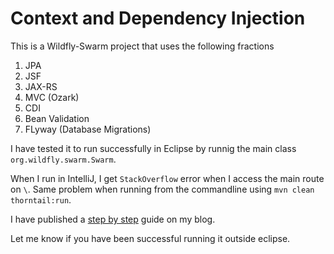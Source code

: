 # Context and Dependency Injection
This is a Wildfly-Swarm project that uses the following fractions
1. JPA
2. JSF
3. JAX-RS
4. MVC (Ozark)
5. CDI
6. Bean Validation
7. FLyway (Database Migrations)

I have tested it to run successfully in Eclipse by runnig the main class `org.wildfly.swarm.Swarm`.

When I run in IntelliJ, I get `StackOverflow` error when I access the main route on `\`. Same problem when running
from the commandline using `mvn clean thorntail:run`.

I have published a [step by step](https://juliuskrah.com/blog/2018/05/18/a-beginner-s-guide-to-cdi/) guide on my blog.

Let me know if you have been successful running it outside eclipse.